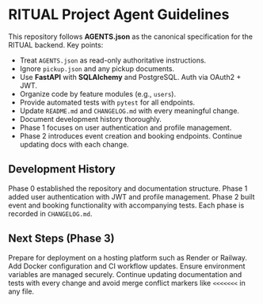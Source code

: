 # RITUAL Project Agent Guidelines

This repository follows **AGENTS.json** as the canonical specification for the RITUAL backend. Key points:

- Treat `AGENTS.json` as read-only authoritative instructions.
- Ignore `pickup.json` and any pickup documents.
- Use **FastAPI** with **SQLAlchemy** and PostgreSQL. Auth via OAuth2 + JWT.
- Organize code by feature modules (e.g., `users`).
- Provide automated tests with `pytest` for all endpoints.
- Update `README.md` and `CHANGELOG.md` with every meaningful change.
- Document development history thoroughly.
- Phase 1 focuses on user authentication and profile management.
- Phase 2 introduces event creation and booking endpoints. Continue updating docs with each change.

## Development History

Phase 0 established the repository and documentation structure. Phase 1 added user authentication with JWT and profile management. Phase 2 built event and booking functionality with accompanying tests. Each phase is recorded in `CHANGELOG.md`.

## Next Steps (Phase 3)

Prepare for deployment on a hosting platform such as Render or Railway. Add Docker configuration and CI workflow updates. Ensure environment variables are managed securely. Continue updating documentation and tests with every change and avoid merge conflict markers like `<<<<<<<` in any file.

